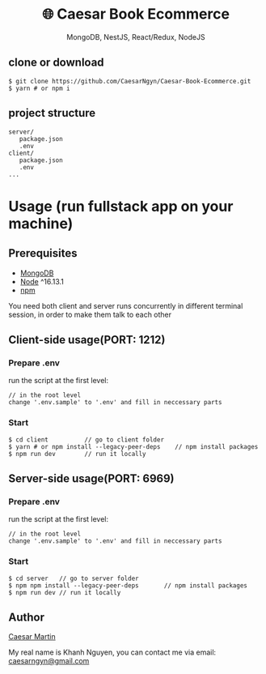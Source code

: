 <h1 align="center">
🌐 Caesar Book Ecommerce
</h1>
<p align="center">
MongoDB, NestJS, React/Redux, NodeJS
</p>


## clone or download
```terminal
$ git clone https://github.com/CaesarNgyn/Caesar-Book-Ecommerce.git
$ yarn # or npm i
```

## project structure
```terminal
server/
   package.json
   .env
client/
   package.json
   .env
...
```

# Usage (run fullstack app on your machine)

## Prerequisites
- [MongoDB](https://gist.github.com/nrollr/9f523ae17ecdbb50311980503409aeb3)
- [Node](https://nodejs.org/en/download/) ^16.13.1
- [npm](https://nodejs.org/en/download/package-manager/)

You need both client and server runs concurrently in different terminal session, in order to make them talk to each other

## Client-side usage(PORT: 1212)
### Prepare .env

run the script at the first level:

```terminal
// in the root level
change '.env.sample' to '.env' and fill in neccessary parts
```

### Start

```terminal
$ cd client          // go to client folder
$ yarn # or npm install --legacy-peer-deps    // npm install packages
$ npm run dev        // run it locally
```

## Server-side usage(PORT: 6969)

### Prepare .env

run the script at the first level:

```terminal
// in the root level
change '.env.sample' to '.env' and fill in neccessary parts
```

### Start

```terminal
$ cd server   // go to server folder
$ npm npm install --legacy-peer-deps       // npm install packages
$ npm run dev // run it locally
```

## Author
[Caesar Martin](https://facebook.com/khanhrussian)

My real name is Khanh Nguyen, you can contact me via email: caesarngyn@gmail.com